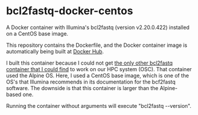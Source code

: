 # bcl2fastq-docker-centos
A Docker container with Illumina's bcl2fastq (version v2.20.0.422) installed on a CentOS base image. 

This repository contains the Dockerfile, and the Docker container image is automatically being built at [Docker Hub](https://hub.docker.com/repository/docker/mcic/bcl2fastq-centos).

I built this container because I could not get [the only other bcl2fastq container that I could find](https://github.com/Zymo-Research/docker-bcl2fastq) to work on our HPC system (OSC). That container used the Alpine OS. Here, I used a CentOS base image, which is one of the OS's that Illumina recommends in its documentation for the bcf2fastq software. The downside is that this container is larger than the Alpine-based one.

Running the container without arguments will execute "bcl2fastq --version".
